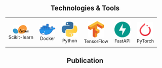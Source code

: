 ##


<h2 align="center">Technologies & Tools</h2>

<div align="center">
    <table style="border-collapse: collapse;">
        <tr>
            <td style="text-align: center; padding: 10px;">
                <img width="50" src="/icons/scikitlearn.png" alt="Scikit-learn logo"><br>
                Scikit-learn
            </td>
            <td style="text-align: center; padding: 10px;">
                <img width="50" src="/icons/docker.png" alt="Docker logo"><br>
                Docker
            </td>
            <td style="text-align: center; padding: 10px;">
                <img width="50" src="/icons/python.png" alt="Python logo"><br>
                Python
            </td>
            <td style="text-align: center; padding: 10px;">
                <img width="50" src="/icons/tensorflow.png" alt="TensorFlow logo"><br>
                TensorFlow
            </td>
            <td style="text-align: center; padding: 10px;">
                <img width="50" src="/icons/fastapi.png" alt="FastAPI logo"><br>
                FastAPI
            </td>
            <td style="text-align: center; padding: 10px;">
                <img width="50" src="/icons/icons8-pytorch-48.png" alt="PyTorch logo"><br>
                PyTorch
            </td>
            <!-- Add more icons in new <td> as needed -->
        </tr>
    </table>
</div>

<h2 align="center">Publication</h2>





   



